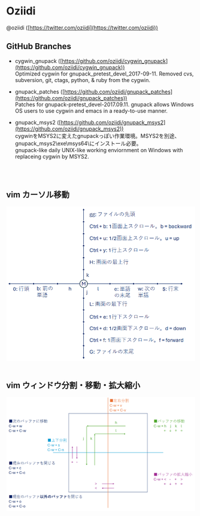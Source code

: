 
# Oziidi
@oziidi ([https://twitter.com/oziidi](https://twitter.com/oziidi))

## GitHub Branches

* cygwin_gnupack ([https://github.com/oziidi/cygwin_gnupack](https://github.com/oziidi/cygwin_gnupack))<br>
  Optimized cygwin for gnupack_pretest_devel_2017-09-11. Removed cvs, subversion, git, ctags, python, & ruby from the cygwin.

* gnupack_patches ([https://github.com/oziidi/gnupack_patches](https://github.com/oziidi/gnupack_patches))<br>
  Patches for gnupack-pretest_devel-2017.09.11. gnupack allows Windows OS users to use cygwin and emacs in a ready-to-use manner.

* gnupack_msys2 ([https://github.com/oziidi/gnupack_msys2](https://github.com/oziidi/gnupack_msys2))  
  cygwinをMSYS2に変えたgnupackっぽい作業環境。MSYS2を別途、gnupack_msys2\\exe\\msys64\\にインストール必要。  
  gnupack-like daily UNIX-like working enviornment on Windows with replaceing cygwin by MSYS2.

<br>
<br>

## vim カーソル移動
![vim cursor operation](image/vim_cursor.png)
<br>
<br>

## vim ウィンドウ分割・移動・拡大縮小
![vim buffer operation](image/vim_window.png)
<br>
<br>
